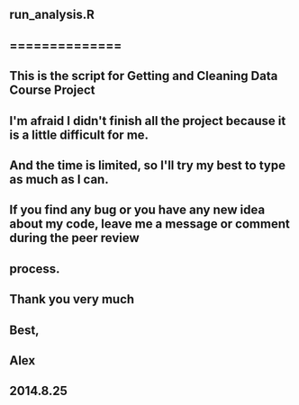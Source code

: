 ## run_analysis.R
## ==============

## This is the script for Getting and Cleaning Data Course Project

## I'm afraid I didn't finish all the project because it is a little difficult for me.
## And the time is limited, so I'll try my best to type as much as I can.
## If you find any bug or you have any new idea about my code, leave me a message or comment during the peer review 
## process.

## Thank you very much
## Best,
## Alex
## 2014.8.25
